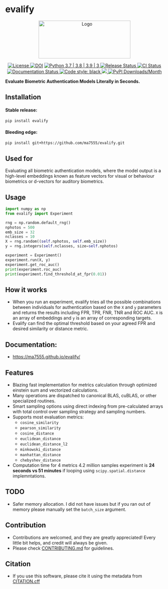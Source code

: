 # evalify

<p align="center">

<img src="https://user-images.githubusercontent.com/7144929/154332210-fa1fee34-faae-4567-858a-49fa53e99a2b.svg" width="292" height="120" alt="Logo"/>

</p>

<p align="center">

<a href="https://github.com/ma7555/evalify/blob/main/LICENSE">
    <img src="https://img.shields.io/github/license/ma7555/evalify"
        alt = "License">
</a>
<a href="https://doi.org/10.5281/zenodo.6181723"><img src="https://zenodo.org/badge/DOI/10.5281/zenodo.6181723.svg" alt="DOI"></a>
<a href="https://www.python.org/downloads/">
    <img src="https://img.shields.io/badge/python-3.7 | 3.8 | 3.9 | 3.10-blue.svg"
        alt = "Python 3.7 | 3.8 | 3.9 | 3">
</a>
<a href="https://pypi.python.org/pypi/evalify">
    <img src="https://img.shields.io/pypi/v/evalify.svg"
        alt = "Release Status">
</a>
<a href="https://github.com/ma7555/evalify/actions">
    <img src="https://github.com/ma7555/evalify/actions/workflows/dev.yml/badge.svg?branch=main" alt="CI Status">
</a>
<a href="https://ma7555.github.io/evalify/">
    <img src="https://img.shields.io/website/https/ma7555.github.io/evalify/index.html.svg?label=docs&down_message=unavailable&up_message=available" alt="Documentation Status">
</a>
<a href="https://github.com/psf/black">
    <img src="https://img.shields.io/badge/code%20style-black-000000.svg" alt="Code style: black">
</a>
<a href="https://codecov.io/gh/ma7555/evalify">
  <img src="https://codecov.io/gh/ma7555/evalify/branch/main/graph/badge.svg" />
</a>
<a href="https://pypi.org/project/evalify/"><img alt="PyPI Downloads/Month" src="https://img.shields.io/pypi/dm/evalify">
</a>

</p>

**Evaluate Biometric Authentication Models Literally in Seconds.**

## Installation
#### Stable release:
```bash
pip install evalify
```
#### Bleeding edge:
```bash
pip install git+https://github.com/ma7555/evalify.git
```
## Used for
Evaluating all biometric authentication models, where the model output is a high-level embeddings known as feature vectors for visual or behaviour biometrics or d-vectors for auditory biometrics.

## Usage

```python
import numpy as np
from evalify import Experiment

rng = np.random.default_rng()
nphotos = 500
emb_size = 32
nclasses = 10
X = rng.random((self.nphotos, self.emb_size))
y = rng.integers(self.nclasses, size=self.nphotos)

experiment = Experiment()
experiment.run(X, y)
experiment.get_roc_auc()
print(experiment.roc_auc)
print(experiment.find_threshold_at_fpr(0.01))
```
## How it works
* When you run an experiment, evalify tries all the possible combinations between individuals for authentication based on the `X` and `y` parameters and returns the results including FPR, TPR, FNR, TNR and ROC AUC. `X` is an array of embeddings and `y` is an array of corresponding targets.
* Evalify can find the optimal threshold based on your agreed FPR and desired similarity or distance metric.

## Documentation: 
* <https://ma7555.github.io/evalify/>


## Features

* Blazing fast implementation for metrics calculation through optimized einstein sum and vectorized calculations.
* Many operations are dispatched to canonical BLAS, cuBLAS, or other specialized routines.
* Smart sampling options using direct indexing from pre-calculated arrays with total control over sampling strategy and sampling numbers.
* Supports most evaluation metrics:
    - `cosine_similarity`
    - `pearson_similarity`
    - `cosine_distance`
    - `euclidean_distance`
    - `euclidean_distance_l2`
    - `minkowski_distance`
    - `manhattan_distance`
    - `chebyshev_distance`
* Computation time for 4 metrics 4.2 million samples experiment is **24 seconds vs 51 minutes** if looping using `scipy.spatial.distance` implemntations.

## TODO
* Safer memory allocation. I did not have issues but if you ran out of memory please manually set the `batch_size` argument.

## Contribution
* Contributions are welcomed, and they are greatly appreciated! Every little bit helps, and credit will always be given.
* Please check [CONTRIBUTING.md](https://github.com/ma7555/evalify/blob/main/CONTRIBUTING.md) for guidelines.

## Citation
* If you use this software, please cite it using the metadata from [CITATION.cff](https://github.com/ma7555/evalify/blob/main/CITATION.cff)

